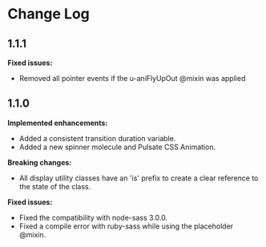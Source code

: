 # Change Log

## 1.1.1
**Fixed issues:**
- Removed all pointer events if the u-aniFlyUpOut @mixin was applied

## 1.1.0
**Implemented enhancements:**
- Added a consistent transition duration variable.
- Added a new spinner molecule and Pulsate CSS Animation.

**Breaking changes:**
- All display utility classes have an 'is' prefix to create a clear reference to the state of the class.

**Fixed issues:**
- Fixed the compatibility with node-sass 3.0.0.
- Fixed a compile error with ruby-sass while using the placeholder @mixin.